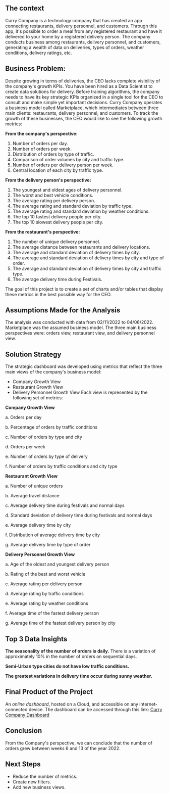 ## The context

Curry Company is a technology company that has created an app connecting restaurants, delivery personnel, and customers. Through this app, it's possible to order a meal from any registered restaurant and have it delivered to your home by a registered delivery person. The company conducts business among restaurants, delivery personnel, and customers, generating a wealth of data on deliveries, types of orders, weather conditions, delivery ratings, etc. 

## Business Problem:

Despite growing in terms of deliveries, the CEO lacks complete visibility of the company's growth KPIs.
You have been hired as a Data Scientist to create data solutions for delivery. Before training algorithms, the company needs to have its key strategic KPIs organized in a single tool for the CEO to consult and make simple yet important decisions. Curry Company operates a business model called Marketplace, which intermediates between three main clients: restaurants, delivery personnel, and customers. To track the growth of these businesses, the CEO would like to see the following growth metrics:

**From the company's perspective:**

1. Number of orders per day.
2. Number of orders per week.
3. Distribution of orders by type of traffic.
4. Comparison of order volumes by city and traffic type.
5. Number of orders per delivery person per week.
6. Central location of each city by traffic type.

**From the delivery person's perspective:**

1. The youngest and oldest ages of delivery personnel.
2. The worst and best vehicle conditions.
3. The average rating per delivery person.
4. The average rating and standard deviation by traffic type.
5. The average rating and standard deviation by weather conditions.
6. The top 10 fastest delivery people per city.
7. The top 10 slowest delivery people per city.

**From the restaurant's perspective:**

1. The number of unique delivery personnel.
2. The average distance between restaurants and delivery locations.
3. The average and standard deviation of delivery times by city.
4. The average and standard deviation of delivery times by city and type of order.
5. The average and standard deviation of delivery times by city and traffic type.
6. The average delivery time during Festivals.

The goal of this project is to create a set of charts and/or tables that display these metrics in the best possible way for the CEO.

## Assumptions Made for the Analysis

The analysis was conducted with data from 02/11/2022 to 04/06/2022.
Marketplace was the assumed business model.
The three main business perspectives were:  orders view, restaurant view, and delivery personnel view.

## Solution Strategy

The strategic dashboard was developed using metrics that reflect the three main views of the company's business model:

- Company Growth View
- Restaurant Growth View
- Delivery Personnel Growth View
Each view is represented by the following set of metrics:

**Company Growth View**

a. Orders per day

b. Percentage of orders by traffic conditions

c. Number of orders by type and city

d. Orders per week

e. Number of orders by type of delivery

f. Number of orders by traffic conditions and city type

**Restaurant Growth View**

a. Number of unique orders

b. Average travel distance

c. Average delivery time during festivals and normal days

d. Standard deviation of delivery time during festivals and normal days

e. Average delivery time by city

f. Distribution of average delivery time by city

g. Average delivery time by type of order

**Delivery Personnel Growth View**

a. Age of the oldest and youngest delivery person

b. Rating of the best and worst vehicle

c. Average rating per delivery person

d. Average rating by traffic conditions

e. Average rating by weather conditions

f. Average time of the fastest delivery person

g. Average time of the fastest delivery person by city

## Top 3 Data Insights

**The seasonality of the number of orders is daily.**
There is a variation of approximately 10% in the number of orders on sequential days. 

**Semi-Urban type cities do not have low traffic conditions.**

**The greatest variations in delivery time occur during sunny weather.**

##  Final Product of the Project

An *online dashboard*, hosted on a Cloud, and accessible on any internet-connected device.
The dashboard can be accessed through this link: [Curry Company Dashboard](https://am-currycompanydash.streamlit.app/)

##  Conclusion

From the Company's perspective, we can conclude that the number of orders grew between weeks 6 and 13 of the year 2022.


##  Next Steps

- Reduce the number of metrics.
- Create new filters.
- Add new business views.
